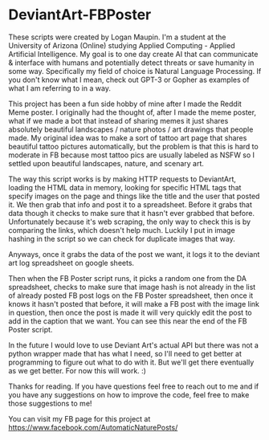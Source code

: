 # DeviantArt-FBPoster

These scripts were created by Logan Maupin. I'm a student at the University of Arizona (Online) studying Applied Computing - Applied Artificial Intelligence. My goal is to one day create AI that can communicate & interface with humans and potentially detect threats or save humanity in some way. Specifically my field of choice is Natural Language Processing. If you don't know what I mean, check out GPT-3 or Gopher as examples of what I am referring to in a way. 

This project has been a fun side hobby of mine after I made the Reddit Meme poster. I originally had the thought of, after I made the meme poster, what if we made a bot that instead of sharing memes it just shares absolutely beautiful landscapes / nature photos / art drawings that people made. My original idea was to make a sort of tattoo art page that shares beautiful tattoo pictures automatically, but the problem is that this is hard to moderate in FB because most tattoo pics are usually labeled as NSFW so I settled upon beautiful landscapes, nature, and scenary art.

The way this script works is by making HTTP requests to DeviantArt, loading the HTML data in memory, looking for specific HTML tags that specify images on the page and things like the title and the user that posted it. We then grab that info and post it to a spreadsheet. Before it grabs that data though it checks to make sure that it hasn't ever grabbed that before. Unfortunately because it's web scraping, the only way to check this is by comparing the links, which doesn't help much. Luckily I put in image hashing in the script so we can check for duplicate images that way. 

Anyways, once it grabs the data of the post we want, it logs it to the deviant art log spreadsheet on google sheets. 

Then when the FB Poster script runs, it picks a random one from the DA spreadsheet, checks to make sure that image hash is not already in the list of already posted FB post logs on the FB Poster spreadsheet, then once it knows it hasn't posted that before, it will make a FB post with the image link in question, then once the post is made it will very quickly edit the post to add in the caption that we want. You can see this near the end of the FB Poster script. 

In the future I would love to use Deviant Art's actual API but there was not a python wrapper made that has what I need, so I'll need to get better at programming to figure out what to do with it. But we'll get there eventually as we get better. For now this will work. :) 

Thanks for reading. If you have questions feel free to reach out to me and if you have any suggestions on how to improve the code, feel free to make those suggestions to me! 

You can visit my FB page for this project at https://www.facebook.com/AutomaticNaturePosts/
